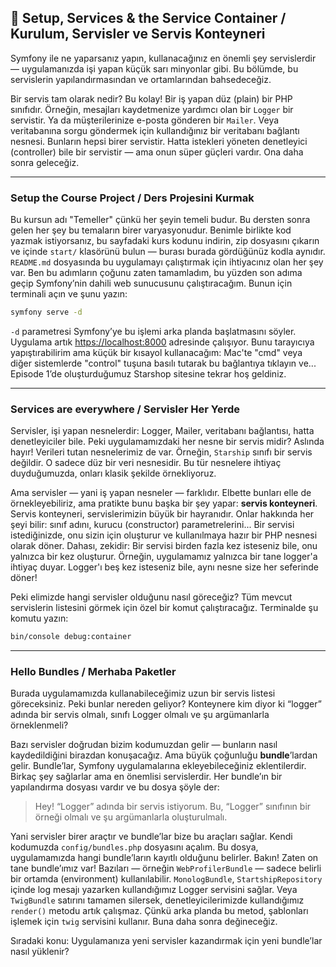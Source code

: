 ## 🚀  Setup, Services & the Service Container / Kurulum, Servisler ve Servis Konteyneri

Symfony ile ne yaparsanız yapın, kullanacağınız en önemli şey servislerdir — uygulamanızda işi yapan küçük sarı minyonlar gibi. Bu bölümde, bu servislerin yapılandırmasından ve ortamlarından bahsedeceğiz.

Bir servis tam olarak nedir? Bu kolay! Bir iş yapan düz (plain) bir PHP sınıfıdır. Örneğin, mesajları kaydetmenize yardımcı olan bir `Logger` bir servistir. Ya da müşterilerinize e-posta gönderen bir `Mailer`. Veya veritabanına sorgu göndermek için kullandığınız bir veritabanı bağlantı nesnesi. Bunların hepsi birer servistir. Hatta istekleri yöneten denetleyici (controller) bile bir servistir — ama onun süper güçleri vardır. Ona daha sonra geleceğiz.

---

### Setup the Course Project / Ders Projesini Kurmak

Bu kursun adı "Temeller" çünkü her şeyin temeli budur. Bu dersten sonra gelen her şey bu temaların birer varyasyonudur. Benimle birlikte kod yazmak istiyorsanız, bu sayfadaki kurs kodunu indirin, zip dosyasını çıkarın ve içinde `start/` klasörünü bulun — burası burada gördüğünüz kodla aynıdır. `README.md` dosyasında bu uygulamayı çalıştırmak için ihtiyacınız olan her şey var. Ben bu adımların çoğunu zaten tamamladım, bu yüzden son adıma geçip Symfony’nin dahili web sunucusunu çalıştıracağım. Bunun için terminali açın ve şunu yazın:

```bash
symfony serve -d
```

`-d` parametresi Symfony’ye bu işlemi arka planda başlatmasını söyler. Uygulama artık [https://localhost:8000](https://localhost:8000) adresinde çalışıyor. Bunu tarayıcıya yapıştırabilirim ama küçük bir kısayol kullanacağım: Mac'te "cmd" veya diğer sistemlerde "control" tuşuna basılı tutarak bu bağlantıya tıklayın ve... Episode 1’de oluşturduğumuz Starshop sitesine tekrar hoş geldiniz.

---

### Services are everywhere / Servisler Her Yerde

Servisler, işi yapan nesnelerdir: Logger, Mailer, veritabanı bağlantısı, hatta denetleyiciler bile. Peki uygulamamızdaki her nesne bir servis midir? Aslında hayır! Verileri tutan nesnelerimiz de var. Örneğin, `Starship` sınıfı bir servis değildir. O sadece düz bir veri nesnesidir. Bu tür nesnelere ihtiyaç duyduğumuzda, onları klasik şekilde örnekliyoruz.

Ama servisler — yani iş yapan nesneler — farklıdır. Elbette bunları elle de örnekleyebiliriz, ama pratikte bunu başka bir şey yapar: **servis konteyneri**. Servis konteyneri, servislerimizin büyük bir hayranıdır. Onlar hakkında her şeyi bilir: sınıf adını, kurucu (constructor) parametrelerini... Bir servisi istediğinizde, onu sizin için oluşturur ve kullanılmaya hazır bir PHP nesnesi olarak döner. Dahası, zekidir: Bir servisi birden fazla kez isteseniz bile, onu yalnızca bir kez oluşturur. Örneğin, uygulamamız yalnızca bir tane logger'a ihtiyaç duyar. Logger'ı beş kez isteseniz bile, aynı nesne size her seferinde döner!

Peki elimizde hangi servisler olduğunu nasıl göreceğiz? Tüm mevcut servislerin listesini görmek için özel bir komut çalıştıracağız. Terminalde şu komutu yazın:

```bash
bin/console debug:container
```

---

### Hello Bundles / Merhaba Paketler

Burada uygulamamızda kullanabileceğimiz uzun bir servis listesi göreceksiniz. Peki bunlar nereden geliyor? Konteynere kim diyor ki “logger” adında bir servis olmalı, sınıfı Logger olmalı ve şu argümanlarla örneklenmeli?

Bazı servisler doğrudan bizim kodumuzdan gelir — bunların nasıl kaydedildiğini birazdan konuşacağız. Ama büyük çoğunluğu **bundle**’lardan gelir. Bundle’lar, Symfony uygulamalarına ekleyebileceğiniz eklentilerdir. Birkaç şey sağlarlar ama en önemlisi servislerdir. Her bundle’ın bir yapılandırma dosyası vardır ve bu dosya şöyle der:

> Hey! “Logger” adında bir servis istiyorum. Bu, “Logger” sınıfının bir örneği olmalı ve şu argümanlarla oluşturulmalı.

Yani servisler birer araçtır ve bundle’lar bize bu araçları sağlar. Kendi kodumuzda `config/bundles.php` dosyasını açalım. Bu dosya, uygulamamızda hangi bundle’ların kayıtlı olduğunu belirler. Bakın! Zaten on tane bundle’ımız var! Bazıları — örneğin `WebProfilerBundle` — sadece belirli bir ortamda (environment) kullanılabilir. `MonologBundle`, `StartshipRepository` içinde log mesajı yazarken kullandığımız Logger servisini sağlar. Veya `TwigBundle` satırını tamamen silersek, denetleyicilerimizde kullandığımız `render()` metodu artık çalışmaz. Çünkü arka planda bu metod, şablonları işlemek için `twig` servisini kullanır. Buna daha sonra değineceğiz.

Sıradaki konu: Uygulamanıza yeni servisler kazandırmak için yeni bundle’lar nasıl yüklenir?
